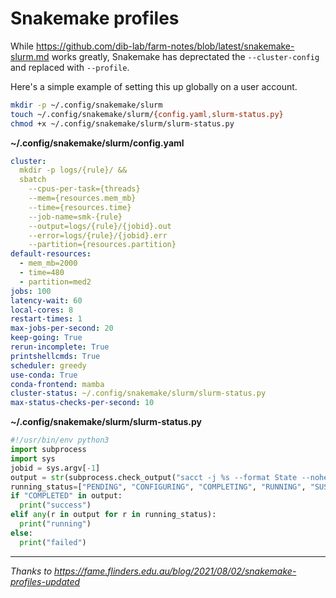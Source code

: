 # Snakemake profiles

While https://github.com/dib-lab/farm-notes/blob/latest/snakemake-slurm.md works greatly, Snakemake has deprectated the `--cluster-config` and replaced with `--profile`.

Here's a simple example of setting this up globally on a user account.

```bash
mkdir -p ~/.config/snakemake/slurm
touch ~/.config/snakemake/slurm/{config.yaml,slurm-status.py}
chmod +x ~/.config/snakemake/slurm/slurm-status.py
```

**~/.config/snakemake/slurm/config.yaml**

```yaml
cluster:
  mkdir -p logs/{rule}/ &&
  sbatch
    --cpus-per-task={threads}
    --mem={resources.mem_mb}
    --time={resources.time}
    --job-name=smk-{rule}
    --output=logs/{rule}/{jobid}.out
    --error=logs/{rule}/{jobid}.err
    --partition={resources.partition}
default-resources:
  - mem_mb=2000
  - time=480
  - partition=med2
jobs: 100
latency-wait: 60
local-cores: 8
restart-times: 1
max-jobs-per-second: 20
keep-going: True
rerun-incomplete: True
printshellcmds: True
scheduler: greedy
use-conda: True
conda-frontend: mamba
cluster-status: ~/.config/snakemake/slurm/slurm-status.py
max-status-checks-per-second: 10
```

**~/.config/snakemake/slurm/slurm-status.py**
```python
#!/usr/bin/env python3
import subprocess
import sys
jobid = sys.argv[-1]
output = str(subprocess.check_output("sacct -j %s --format State --noheader | head -1 | awk '{print $1}'" % jobid, shell=True).strip())
running_status=["PENDING", "CONFIGURING", "COMPLETING", "RUNNING", "SUSPENDED", "PREEMPTED"]
if "COMPLETED" in output:
  print("success")
elif any(r in output for r in running_status):
  print("running")
else:
  print("failed")
```

<hr>

_Thanks to https://fame.flinders.edu.au/blog/2021/08/02/snakemake-profiles-updated_

